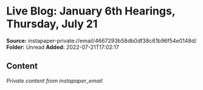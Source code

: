 # Live Blog: January 6th Hearings, Thursday, July 21

**Source:** instapaper-private://email/4667293b58db0df38c61b96f54e0148d/
**Folder:** Unread
**Added:** 2022-07-21T17:02:17




## Content
*Private content from instapaper_email*
